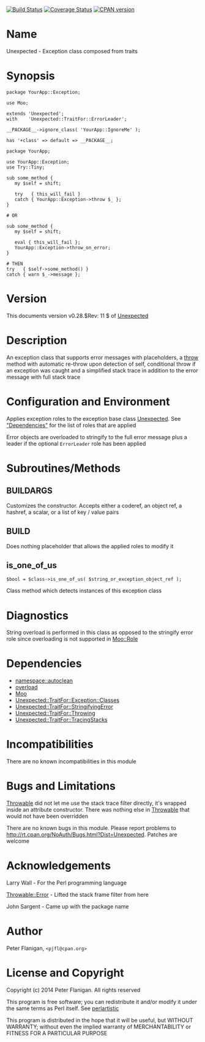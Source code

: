 [![Build Status](https://travis-ci.org/pjfl/p5-unexpected.svg?branch=master)](https://travis-ci.org/pjfl/p5-unexpected)
[![Coverage Status](https://coveralls.io/repos/pjfl/p5-unexpected/badge.png)](https://coveralls.io/r/pjfl/p5-unexpected)
[![CPAN version](https://badge.fury.io/pl/Unexpected.svg)](http://badge.fury.io/pl/Unexpected)

# Name

Unexpected - Exception class composed from traits

# Synopsis

    package YourApp::Exception;

    use Moo;

    extends 'Unexpected';
    with    'Unexpected::TraitFor::ErrorLeader';

    __PACKAGE__->ignore_class( 'YourApp::IgnoreMe' );

    has '+class' => default => __PACKAGE__;

    package YourApp;

    use YourApp::Exception;
    use Try::Tiny;

    sub some_method {
       my $self = shift;

       try   { this_will_fail }
       catch { YourApp::Exception->throw $_ };
    }

    # OR

    sub some_method {
       my $self = shift;

       eval { this_will_fail };
       YourApp::Exception->throw_on_error;
    }

    # THEN
    try   { $self->some_method() }
    catch { warn $_->message };

# Version

This documents version v0.28.$Rev: 11 $ of [Unexpected](https://metacpan.org/pod/Unexpected)

# Description

An exception class that supports error messages with placeholders, a
[throw](https://metacpan.org/pod/Unexpected::TraitFor::Throwing#throw) method with automatic
re-throw upon detection of self, conditional throw if an exception was
caught and a simplified stack trace in addition to the error message
with full stack trace

# Configuration and Environment

Applies exception roles to the exception base class [Unexpected](https://metacpan.org/pod/Unexpected). See
["Dependencies"](#dependencies) for the list of roles that are applied

Error objects are overloaded to stringify to the full error message
plus a leader if the optional `ErrorLeader` role has been applied

# Subroutines/Methods

## BUILDARGS

Customizes the constructor. Accepts either a coderef, an object ref,
a hashref, a scalar, or a list of key / value pairs

## BUILD

Does nothing placeholder that allows the applied roles to modify it

## is\_one\_of\_us

    $bool = $class->is_one_of_us( $string_or_exception_object_ref );

Class method which detects instances of this exception class

# Diagnostics

String overload is performed in this class as opposed to the stringify
error role since overloading is not supported in [Moo::Role](https://metacpan.org/pod/Moo::Role)

# Dependencies

- [namespace::autoclean](https://metacpan.org/pod/namespace::autoclean)
- [overload](https://metacpan.org/pod/overload)
- [Moo](https://metacpan.org/pod/Moo)
- [Unexpected::TraitFor::Exception::Classes](https://metacpan.org/pod/Unexpected::TraitFor::Exception::Classes)
- [Unexpected::TraitFor::StringifyingError](https://metacpan.org/pod/Unexpected::TraitFor::StringifyingError)
- [Unexpected::TraitFor::Throwing](https://metacpan.org/pod/Unexpected::TraitFor::Throwing)
- [Unexpected::TraitFor::TracingStacks](https://metacpan.org/pod/Unexpected::TraitFor::TracingStacks)

# Incompatibilities

There are no known incompatibilities in this module

# Bugs and Limitations

[Throwable](https://metacpan.org/pod/Throwable) did not let me use the stack trace filter directly, it's wrapped
inside an attribute constructor. There was nothing else in [Throwable](https://metacpan.org/pod/Throwable)
that would not have been overridden

There are no known bugs in this module.  Please report problems to
http://rt.cpan.org/NoAuth/Bugs.html?Dist=Unexpected. Patches
are welcome

# Acknowledgements

Larry Wall - For the Perl programming language

[Throwable::Error](https://metacpan.org/pod/Throwable::Error) - Lifted the stack frame filter from here

John Sargent - Came up with the package name

# Author

Peter Flanigan, `<pjfl@cpan.org>`

# License and Copyright

Copyright (c) 2014 Peter Flanigan. All rights reserved

This program is free software; you can redistribute it and/or modify it
under the same terms as Perl itself. See [perlartistic](https://metacpan.org/pod/perlartistic)

This program is distributed in the hope that it will be useful,
but WITHOUT WARRANTY; without even the implied warranty of
MERCHANTABILITY or FITNESS FOR A PARTICULAR PURPOSE
